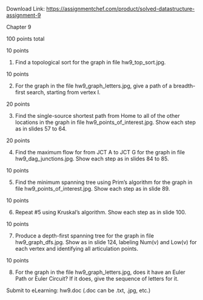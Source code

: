 Download Link: https://assignmentchef.com/product/solved-datastructure-assignment-9
<br>









Chapter 9

100 points total

10 points

<ol>

 <li>Find a topological sort for the graph in file hw9_top_sort.jpg.</li>

</ol>

10 points

<ol start="2">

 <li>For the graph in the file hw9_graph_letters.jpg, give a path of a breadth-first search, starting from vertex I.</li>

</ol>




20 points

<ol start="3">

 <li>Find the single-source shortest path from Home to all of the other locations in the graph in file hw9_points_of_interest.jpg. Show each step as in slides 57 to 64.</li>

</ol>







20 points

<ol start="4">

 <li>Find the maximum flow for from JCT A to JCT G for the graph in file hw9_dag_junctions.jpg. Show each step as in slides 84 to 85.</li>

</ol>

10 points

<ol start="5">

 <li>Find the minimum spanning tree using Prim’s algorithm for the graph in file hw9_points_of_interest.jpg. Show each step as in slide 89.</li>

</ol>

10 points

<ol start="6">

 <li>Repeat #5 using Kruskal’s algorithm. Show each step as in slide 100.</li>

</ol>

10 points

<ol start="7">

 <li>Produce a depth-first spanning tree for the graph in file hw9_graph_dfs.jpg. Show as in slide 124, labeling Num(v) and Low(v) for each vertex and identifying all articulation points.</li>

</ol>

10 points

<ol start="8">

 <li>For the graph in the file hw9_graph_letters.jpg, does it have an Euler Path or Euler Circuit? If it does, give the sequence of letters for it.</li>

</ol>

Submit to eLearning:     hw9.doc (.doc can be .txt, .jpg, etc.)


